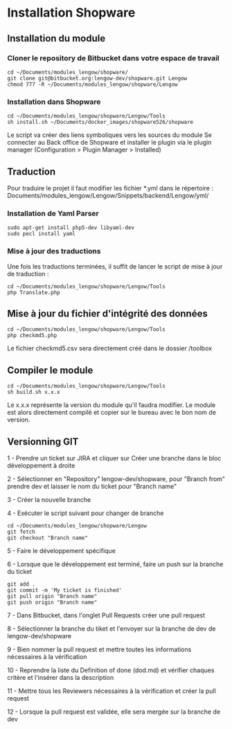 # Installation Shopware #

## Installation du module  ##

### Cloner le repository de Bitbucket dans votre espace de travail ###

    cd ~/Documents/modules_lengow/shopware/
    git clone git@bitbucket.org:lengow-dev/shopware.git Lengow
    chmod 777 -R ~/Documents/modules_lengow/shopware/Lengow


### Installation dans Shopware ###

    cd ~/Documents/modules_lengow/shopware/Lengow/Tools
    sh install.sh ~/Documents/docker_images/shopware526/shopware

Le script va créer des liens symboliques vers les sources du module
Se connecter au Back office de Shopware et installer le plugin via le plugin manager (Configuration > Plugin Manager > Installed)

## Traduction ##

Pour traduire le projet il faut modifier les fichier *.yml dans le répertoire : Documents/modules_lengow/Lengow/Snippets/backend/Lengow/yml/

### Installation de Yaml Parser ###

    sudo apt-get install php5-dev libyaml-dev
    sudo pecl install yaml

### Mise à jour des traductions ###

Une fois les traductions terminées, il suffit de lancer le script de mise à jour de traduction :

    cd ~/Documents/modules_lengow/shopware/Lengow/Tools
    php Translate.php

## Mise à jour du fichier d'intégrité des données ##

    cd ~/Documents/modules_lengow/shopware/Lengow/Tools
    php checkmd5.php

Le fichier checkmd5.csv sera directement créé dans le dossier /toolbox

## Compiler le module ##

    cd ~/Documents/modules_lengow/shopware/Lengow/Tools
    sh build.sh x.x.x

Le x.x.x représente la version du module qu'il faudra modifier.
Le module est alors directement compilé et copier sur le bureau avec le bon nom de version.

## Versionning GIT ##

1 - Prendre un ticket sur JIRA et cliquer sur Créer une branche dans le bloc développement à droite

2 - Sélectionner en "Repository" lengow-dev/shopware, pour "Branch from" prendre dev et laisser le nom du ticket pour "Branch name"

3 - Créer la nouvelle branche

4 - Exécuter le script suivant pour changer de branche 

    cd ~/Documents/modules_lengow/shopware/Lengow
    git fetch
    git checkout "Branch name"

5 - Faire le développement spécifique

6 - Lorsque que le développement est terminé, faire un push sur la branche du ticket

    git add .
    git commit -m 'My ticket is finished'
    git pull origin "Branch name"
    git push origin "Branch name"

7 - Dans Bitbucket, dans l'onglet Pull Requests créer une pull request

8 - Sélectionner la branche du tiket et l'envoyer sur la branche de dev de lengow-dev/shopware

9 - Bien nommer la pull request et mettre toutes les informations nécessaires à la vérification

10 - Reprendre la liste du Definition of done (dod.md) et vérifier chaques critère et l'insérer dans la description

11 - Mettre tous les Reviewers nécessaires à la vérification et créer la pull request

12 - Lorsque la pull request est validée, elle sera mergée sur la branche de dev
